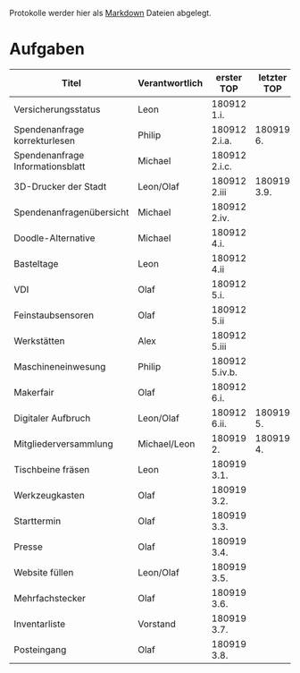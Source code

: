 Protokolle werder hier als [Markdown](https://guides.github.com/features/mastering-markdown/) Dateien abgelegt.

# **Aufgaben**
Titel | Verantwortlich | erster TOP | letzter TOP
--- | --- | --- | ---
Versicherungsstatus | Leon | 180912 1.i. |
Spendenanfrage korrekturlesen | Philip | 180912 2.i.a. | 180919 6.
Spendenanfrage Informationsblatt | Michael | 180912 2.i.c. |
3D-Drucker der Stadt | Leon/Olaf | 180912 2.iii | 180919 3.9.
Spendenanfragenübersicht | Michael | 180912 2.iv. |
Doodle-Alternative | Michael | 180912 4.i. |
Basteltage | Leon | 180912 4.ii |
VDI | Olaf | 180912 5.i. |
Feinstaubsensoren | Olaf | 180912 5.ii |
Werkstätten | Alex | 180912 5.iii |
Maschineneinwesung | Philip | 180912 5.iv.b. |
Makerfair | Olaf | 180912 6.i. |
Digitaler Aufbruch | Leon/Olaf | 180912 6.ii. | 180919 5.
Mitgliederversammlung | Michael/Leon | 180919 2. | 180919 4.
Tischbeine fräsen | Leon | 180919 3.1. |
Werkzeugkasten | Olaf | 180919 3.2. |
Starttermin | Olaf | 180919 3.3. |
Presse | Olaf | 180919 3.4. |
Website füllen | Leon/Olaf | 180919 3.5. |
Mehrfachstecker | Olaf | 180919 3.6. |
Inventarliste | Vorstand | 180919 3.7. |
Posteingang | Olaf | 180919 3.8. |
